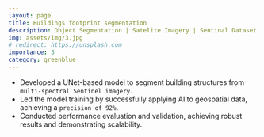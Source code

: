 ```yaml
---
layout: page
title: Buildings footprint segmentation
description: Object Segmentation | Satelite Imagery | Sentinal Dataset | Computer Vision | Deep Learning
img: assets/img/3.jpg
# redirect: https://unsplash.com
importance: 3
category: greenblue
---
```


* Developed a UNet-based model to segment building structures from `multi-spectral Sentinel imagery`.
* Led the model training by successfully applying AI to geospatial data, achieving a `precision of 92%`.
* Conducted performance evaluation and validation, achieving robust results and demonstrating scalability.
